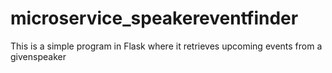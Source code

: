 # microservice_speakereventfinder
This is a simple program in Flask where it retrieves upcoming events from a givenspeaker
